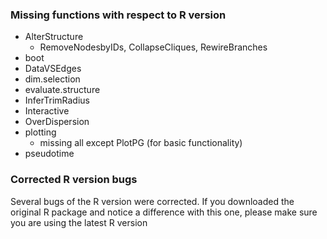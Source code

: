### Missing functions with respect to R version
- AlterStructure
    - RemoveNodesbyIDs, CollapseCliques, RewireBranches
- boot
- DataVSEdges
- dim.selection
- evaluate.structure
- InferTrimRadius
- Interactive
- OverDispersion
- plotting
    - missing all except PlotPG (for basic functionality)
- pseudotime


### Corrected R version bugs
Several bugs of the R version were corrected. 
If you downloaded the original R package and notice a difference with this one, please make sure you are using the latest R version
